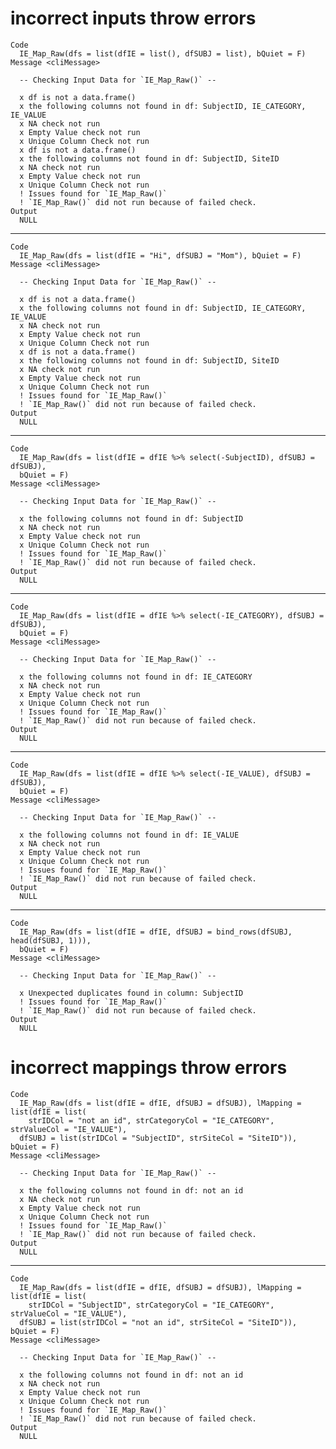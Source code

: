 # incorrect inputs throw errors

    Code
      IE_Map_Raw(dfs = list(dfIE = list(), dfSUBJ = list), bQuiet = F)
    Message <cliMessage>
      
      -- Checking Input Data for `IE_Map_Raw()` --
      
      x df is not a data.frame()
      x the following columns not found in df: SubjectID, IE_CATEGORY, IE_VALUE
      x NA check not run
      x Empty Value check not run
      x Unique Column Check not run
      x df is not a data.frame()
      x the following columns not found in df: SubjectID, SiteID
      x NA check not run
      x Empty Value check not run
      x Unique Column Check not run
      ! Issues found for `IE_Map_Raw()`
      ! `IE_Map_Raw()` did not run because of failed check.
    Output
      NULL

---

    Code
      IE_Map_Raw(dfs = list(dfIE = "Hi", dfSUBJ = "Mom"), bQuiet = F)
    Message <cliMessage>
      
      -- Checking Input Data for `IE_Map_Raw()` --
      
      x df is not a data.frame()
      x the following columns not found in df: SubjectID, IE_CATEGORY, IE_VALUE
      x NA check not run
      x Empty Value check not run
      x Unique Column Check not run
      x df is not a data.frame()
      x the following columns not found in df: SubjectID, SiteID
      x NA check not run
      x Empty Value check not run
      x Unique Column Check not run
      ! Issues found for `IE_Map_Raw()`
      ! `IE_Map_Raw()` did not run because of failed check.
    Output
      NULL

---

    Code
      IE_Map_Raw(dfs = list(dfIE = dfIE %>% select(-SubjectID), dfSUBJ = dfSUBJ),
      bQuiet = F)
    Message <cliMessage>
      
      -- Checking Input Data for `IE_Map_Raw()` --
      
      x the following columns not found in df: SubjectID
      x NA check not run
      x Empty Value check not run
      x Unique Column Check not run
      ! Issues found for `IE_Map_Raw()`
      ! `IE_Map_Raw()` did not run because of failed check.
    Output
      NULL

---

    Code
      IE_Map_Raw(dfs = list(dfIE = dfIE %>% select(-IE_CATEGORY), dfSUBJ = dfSUBJ),
      bQuiet = F)
    Message <cliMessage>
      
      -- Checking Input Data for `IE_Map_Raw()` --
      
      x the following columns not found in df: IE_CATEGORY
      x NA check not run
      x Empty Value check not run
      x Unique Column Check not run
      ! Issues found for `IE_Map_Raw()`
      ! `IE_Map_Raw()` did not run because of failed check.
    Output
      NULL

---

    Code
      IE_Map_Raw(dfs = list(dfIE = dfIE %>% select(-IE_VALUE), dfSUBJ = dfSUBJ),
      bQuiet = F)
    Message <cliMessage>
      
      -- Checking Input Data for `IE_Map_Raw()` --
      
      x the following columns not found in df: IE_VALUE
      x NA check not run
      x Empty Value check not run
      x Unique Column Check not run
      ! Issues found for `IE_Map_Raw()`
      ! `IE_Map_Raw()` did not run because of failed check.
    Output
      NULL

---

    Code
      IE_Map_Raw(dfs = list(dfIE = dfIE, dfSUBJ = bind_rows(dfSUBJ, head(dfSUBJ, 1))),
      bQuiet = F)
    Message <cliMessage>
      
      -- Checking Input Data for `IE_Map_Raw()` --
      
      x Unexpected duplicates found in column: SubjectID
      ! Issues found for `IE_Map_Raw()`
      ! `IE_Map_Raw()` did not run because of failed check.
    Output
      NULL

# incorrect mappings throw errors

    Code
      IE_Map_Raw(dfs = list(dfIE = dfIE, dfSUBJ = dfSUBJ), lMapping = list(dfIE = list(
        strIDCol = "not an id", strCategoryCol = "IE_CATEGORY", strValueCol = "IE_VALUE"),
      dfSUBJ = list(strIDCol = "SubjectID", strSiteCol = "SiteID")), bQuiet = F)
    Message <cliMessage>
      
      -- Checking Input Data for `IE_Map_Raw()` --
      
      x the following columns not found in df: not an id
      x NA check not run
      x Empty Value check not run
      x Unique Column Check not run
      ! Issues found for `IE_Map_Raw()`
      ! `IE_Map_Raw()` did not run because of failed check.
    Output
      NULL

---

    Code
      IE_Map_Raw(dfs = list(dfIE = dfIE, dfSUBJ = dfSUBJ), lMapping = list(dfIE = list(
        strIDCol = "SubjectID", strCategoryCol = "IE_CATEGORY", strValueCol = "IE_VALUE"),
      dfSUBJ = list(strIDCol = "not an id", strSiteCol = "SiteID")), bQuiet = F)
    Message <cliMessage>
      
      -- Checking Input Data for `IE_Map_Raw()` --
      
      x the following columns not found in df: not an id
      x NA check not run
      x Empty Value check not run
      x Unique Column Check not run
      ! Issues found for `IE_Map_Raw()`
      ! `IE_Map_Raw()` did not run because of failed check.
    Output
      NULL

